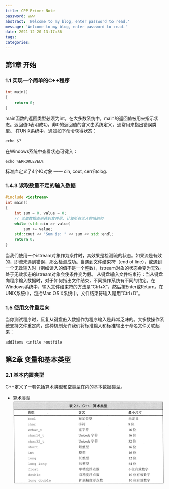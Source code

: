 ```yaml
---
title: CPP Primer Note
password: www
abstract: 'Welcome to my blog, enter password to read.'
message: 'Welcome to my blog, enter password to read.'
date: 2021-12-20 13:17:36
tags:
categories:
---
```



## 第1章 开始

### 1.1 实现一个简单的C++程序

```c++
int main()
{
	return 0;
}
```

main函数的返回类型必须为int，在大多数系统中，main的返回值被用来指示状态。返回值0表明成功，非0的返回值的含义由系统定义，通常用来指出错误类型。
在UNIX系统中，通过如下命令获得状态：
```shell
echo $?
```
在Windows系统中查看状态可键入：
```dos
echo %ERRORLEVEL%
```
标准库定义了4个IO对象 —— cin, cout, cerr和clog.

### 1.4.3 读取数量不定的输入数据

```c++
#include <iostream>
int main()
{
	int sum = 0, value = 0;
	// 读取数据直到遇到文件尾，计算所有读入的值的和
	while (std::cin >> value)
		sum += value;
	std::cout << "Sum is: " << sum << std::endl;
	return 0;
}
```
当我们使用一个istream对象作为条件时，其效果是检测流的状态。如果流是有效的，即流未遇到错误，那么检测成功。当遇到文件结束符（end of line），或遇到一个无效输入时（例如读入的值不是一个整数），istream对象的状态会变为无效。处于无效状态的istream对象会使条件变为假。
从键盘输入文件结束符：当从键盘向程序输入数据时，对于如何指出文件结束，不同操作系统有不同的约定。在Windows系统中，输入文件结束符的方法是“Ctrl+X”，然后按Enter或Return。在UNIX系统中，包括Mac OS X系统中，文件结束符输入是用“Ctrl+D”。

### 1.5 使用文件重定向

当你测试程序时，反复从键盘敲入数据作为程序输入是非常乏味的。大多数操作系统支持文件重定向，这种机制允许我们将标准输入和标准输出于命名文件关联起来：
```c++
addItems <infile >outfile
```

## 第2章 变量和基本类型

### 2.1 基本内置类型

C++定义了一套包括算术类型和空类型在内的基本数据类型。

- 算术类型
  ![](./CPP-Primer-Note/Table2_1.jpg)